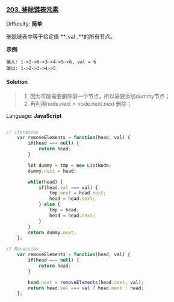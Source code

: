 ### [203\. 移除链表元素](https://leetcode-cn.com/problems/remove-linked-list-elements/)

Difficulty: **简单**


删除链表中等于给定值 **_val _**的所有节点。

**示例:**

```
输入: 1->2->6->3->4->5->6, val = 6
输出: 1->2->3->4->5
```


#### Solution
> 1. 因为可能需要删除第一个节点，所以需要添加dummy节点；
> 2. 再利用node.next = node.next.next 删除；
> 

Language: **JavaScript**

```JavaScript

// iteration
    ​var removeElements = function(head, val) {
        if(head === null) {
            return head;
        }

        let dummy = tmp = new ListNode;
        dummy.next = head;

        while(head) {
            if(head.val === val) {
                tmp.next = head.next;
                head = head.next;
            } else {
                tmp = head;
                head = head.next;
            }
        }
        return dummy.next;
    };

// Recursion
    var removeElements = function(head, val) {
        if(head === null) {
            return head;
        }

        head.next = removeElements(head.next, val);
        return head.val === val ? head.next : head;
    };
```